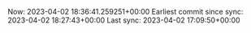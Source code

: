 Now: 2023-04-02 18:36:41.259251+00:00 Earliest commit since sync: 2023-04-02 18:27:43+00:00 Last sync: 2023-04-02 17:09:50+00:00
